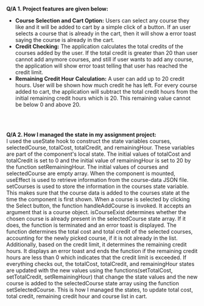 **Q/A 1. Project features are given below:** 
- **Course Selection and Cart Option:** Users can select any course they like and it will be added to cart by a simple click of a button. If an user selects a course that is already in the cart, then it will show a error toast saying the course is already in the cart.
- **Credit Checking:** The application calculates the total credits of the courses added by the user. If the total credit is greater than 20 than user cannot add anymore courses, and still if user wants to add any course, the application will show error toast telling that user has reached the credit limit. 
- **Remaining Credit Hour Calculation:** A user can add up to 20 credit hours. User will be shown how much credit he has left. For every course added to cart, the application will subtract the total credit hours from the initial remaining credit hours which is 20. This remaining value cannot be below 0 and above 20.


<br><br>

**Q/A 2. How I managed the state in my assignment project:**
<br>
I used the useState hook to construct the state variables courses, selectedCourse, totalCost, totalCredit, and remainingHour. These variables are part of the component's local state. The initial values of totalCost and totalCredit is set to 0 and the initial value of remainingHour is set to 20 by the function setRemainingHour. The initial values of courses and selectedCourse are empty array.  When the component is mounted, useEffect is used to retrieve information from the course-data JSON file. setCourses is used to store the information in the courses state variable. This makes sure that the course data is added to the courses state at the time the component is first shown. When a course is selected by clicking the Select button, the function handleAddCourse is invoked. It accepts an argument that is a course object. isCourseExist determines whether the chosen course is already present in the selectedCourse state array. If it does, the function is terminated and an error toast is displayed. The function determines the total cost and total credit of the selected courses, accounting for the newly picked course, if it is not already in the list. Additionally, based on the credit limit, it determines the remaining credit hours. It displays an error toast and ends the function if the remaining credit hours are less than 0 which indicates that the credit limit is exceeded. If everything checks out, the totalCost, totalCredit, and remainingHour states are updated with the new values using the functions(setTotalCost, setTotalCredit, setRemainingHour) that change the state values and the new course is added to the selectedCourse state array using the function setSelectedCourse. This is how I managed the states, to update total cost, total credit, remaining credit hour and course list in cart.
